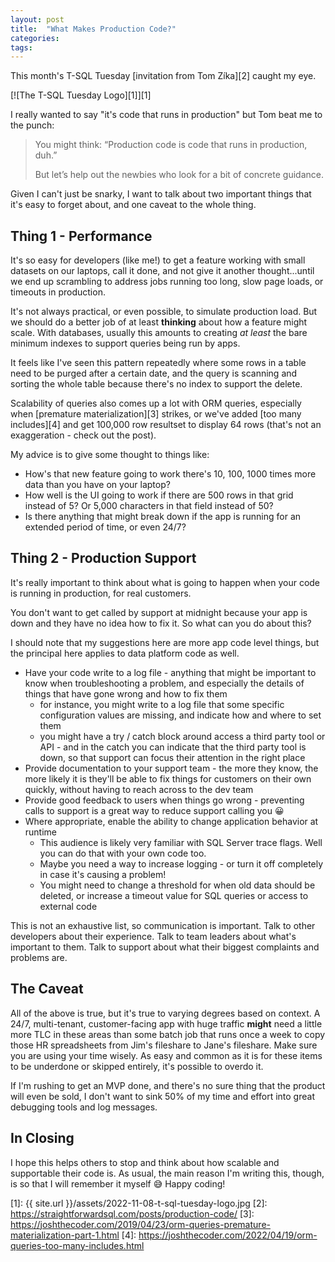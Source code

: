 ```yaml
---
layout: post
title:  "What Makes Production Code?"
categories: 
tags: 
---
```


This month's T-SQL Tuesday [invitation from Tom Zíka][2] caught my eye.  

[![The T-SQL Tuesday Logo][1]][1]

I really wanted to say "it's code that runs in production" but Tom beat me to the punch:

> You might think: “Production code is code that runs in production, duh.”
> 
> But let’s help out the newbies who look for a bit of concrete guidance.

Given I can't just be snarky, I want to talk about two important things that it's easy to forget about, and one caveat to the whole thing.

## Thing 1 - Performance

It's so easy for developers (like me!) to get a feature working with small datasets on our laptops, call it done, and not give it another thought...until we end up scrambling to address jobs running too long, slow page loads, or timeouts in production.

It's not always practical, or even possible, to simulate production load.  But we should do a better job of at least **thinking** about how a feature might scale.  With databases, usually this amounts to creating *at least* the bare minimum indexes to support queries being run by apps.

It feels like I've seen this pattern repeatedly where some rows in a table need to be purged after a certain date, and the query is scanning and sorting the whole table because there's no index to support the delete.

Scalability of queries also comes up a lot with ORM queries, especially when [premature materialization][3] strikes, or we've added [too many includes][4] and get 100,000 row resultset to display 64 rows (that's not an exaggeration - check out the post).

My advice is to give some thought to things like:

- How's that new feature going to work there's 10, 100, 1000 times more data than you have on your laptop?
- How well is the UI going to work if there are 500 rows in that grid instead of 5?  Or 5,000 characters in that field instead of 50?
- Is there anything that might break down if the app is running for an extended period of time, or even 24/7?

## Thing 2 - Production Support

It's really important to think about what is going to happen when your code is running in production, for real customers.

You don't want to get called by support at midnight because your app is down and they have no idea how to fix it.  So what can you do about this?  

I should note that my suggestions here are more app code level things, but the principal here applies to data platform code as well.

- Have your code write to a log file - anything that might be important to know when troubleshooting a problem, and especially the details of things that have gone wrong and how to fix them
  - for instance, you might write to a log file that some specific configuration values are missing, and indicate how and where to set them
  - you might have a try / catch block around access a third party tool or API - and in the catch you can indicate that the third party tool is down, so that support can focus their attention in the right place
- Provide documentation to your support team - the more they know, the more likely it is they'll be able to fix things for customers on their own quickly, without having to reach across to the dev team
- Provide good feedback to users when things go wrong - preventing calls to support is a great way to reduce support calling you 😀
- Where appropriate, enable the ability to change application behavior at runtime
  - This audience is likely very familiar with SQL Server trace flags.  Well you can do that with your own code too.
  - Maybe you need a way to increase logging - or turn it off completely in case it's causing a problem!
  - You might need to change a threshold for when old data should be deleted, or increase a timeout value for SQL queries or access to external code

This is not an exhaustive list, so communication is important.  Talk to other developers about their experience.  Talk to team leaders about what's important to them.  Talk to support about what their biggest complaints and problems are.

## The Caveat

All of the above is true, but it's true to varying degrees based on context.  A 24/7, multi-tenant, customer-facing app with huge traffic **might** need a little more TLC in these areas than some batch job that runs once a week to copy those HR spreadsheets from Jim's fileshare to Jane's fileshare.  Make sure you are using your time wisely.  As easy and common as it is for these items to be underdone or skipped entirely, it's possible to overdo it.

If I'm rushing to get an MVP done, and there's no sure thing that the product will even be sold, I don't want to sink 50% of my time and effort into great debugging tools and log messages.

## In Closing

I hope this helps others to stop and think about how scalable and supportable their code is.  As usual, the main reason I'm writing this, though, is so that I will remember it myself 😅  Happy coding!

[1]: {{ site.url }}/assets/2022-11-08-t-sql-tuesday-logo.jpg
[2]: https://straightforwardsql.com/posts/production-code/
[3]: https://joshthecoder.com/2019/04/23/orm-queries-premature-materialization-part-1.html
[4]: https://joshthecoder.com/2022/04/19/orm-queries-too-many-includes.html